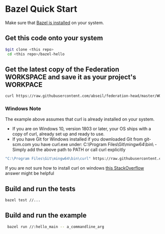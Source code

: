 #  Bazel Quick Start #

Make sure that [Bazel is installed](https://docs.bazel.build/versions/master/install.html)
on your system.


## Get this code onto your system

```bash
$git clone <this repo>
 cd <this repo>/bazel-hello

```

## Get the latest copy of the Federation WORKSPACE and save it as your project's WORKPACE
```bash
curl https://raw.githubusercontent.com/abseil/federation-head/master/WORKSPACE >> WORKSPACE
```
### Windows Note
The example above assumes that curl is already installed on your system.
* If you are on Windows 10, version 1803 or later, your OS ships with a copy of
curl, already set up and ready to use.
* If you have Git for Windows installed if you downloaded Git from git-scm.com
you have curl.exe under: C:\Program Files\Git\mingw64\bin\ - Simply add the
above path to PATH or call curl explicitly
```bash
"C:\Program Files\Git\mingw64\bin\curl" https://raw.githubusercontent.com/abseil/federation-head/master/WORKSPACE >> WORKSPACE
```
If you are not sure how to install curl on windows
[this StackOverflow](https://stackoverflow.com/questions/9507353/how-do-i-install-and-use-curl-on-windows) answer
might be helpful


## Build and run the tests

```bash
bazel test //...
```

## Build and run the example

```bash
 bazel run //:hello_main -- a_commandline_arg
```
